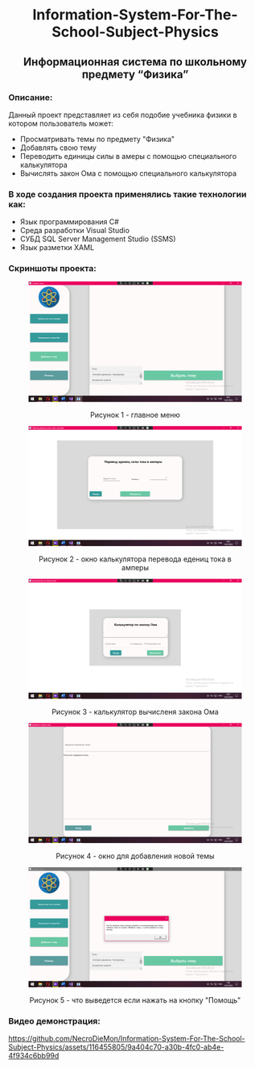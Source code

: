 <h1 style="text-align:center;">Information-System-For-The-School-Subject-Physics</h1>
<h2 style="text-align:center;">Информационная система по школьному предмету “Физика”</h2>

<h3>Описание:</h3>
<p>
  Данный проект представляет из себя подобие учебника физики в котором пользователь может:</p>
<ul>
  <li>Просматривать темы по предмету "Физика"</li>
  <li>Добавлять свою тему</li>
  <li>Переводить единицы силы в амеры с помощью специального калькулятора</li>
  <li>Вычислять закон Ома с помощью специального калькулятора</li>
</ul>

<h3>В ходе создания проекта применялись такие технологии как:</h3>
<ul>
  <li>Язык программирования C#</li>
  <li>Среда разработки Visual Studio</li>
  <li>СУБД SQL Server Management Studio (SSMS)</li>
  <li>Язык разметки XAML</li>
</ul>

<h3>Скриншоты проекта:</h3>
<figure>
	<img src = "InformationSystemForPhysics/Images/Screen1.png">
	<p align="center">Рисунок 1 - главное меню</p>
</figure>
<figure>
	<img src = "InformationSystemForPhysics/Images/Screen2.png">
	<p align="center">Рисунок 2 - окно калькулятора перевода едениц тока в амперы</p>
</figure>
<figure>
	<img src = "InformationSystemForPhysics/Images/Screen3.png">
	<p align="center">Рисунок 3 - калькулятор вычисленя закона Ома</p>
</figure>
<figure>
	<img src = "InformationSystemForPhysics/Images/Screen4.png">
	<p align="center">Рисунок 4 - окно для добавления новой темы</p>
</figure>
<figure>
	<img src = "InformationSystemForPhysics/Images/Screen5.png">
	<p align="center">Рисунок 5 - что выведется если нажать на кнопку "Помощь"</p>
</figure>

<h3>Видео демонстрация:</h3>

https://github.com/NecroDieMon/Information-System-For-The-School-Subject-Physics/assets/116455805/9a404c70-a30b-4fc0-ab4e-4f934c6bb99d


